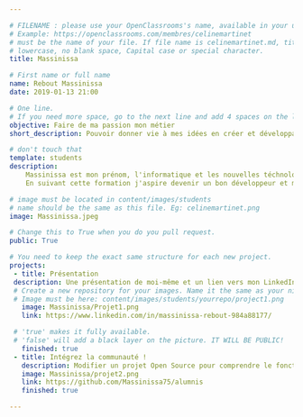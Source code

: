 ```yaml
---

# FILENAME : please use your OpenClassrooms's name, available in your url.
# Example: https://openclassrooms.com/membres/celinemartinet
# must be the name of your file. If file name is celinemartinet.md, title is celinemartinet.
# lowercase, no blank space, Capital case or special character.
title: Massinissa

# First name or full name
name: Rebout Massinissa
date: 2019-01-13 21:00

# One line.
# If you need more space, go to the next line and add 4 spaces on the left, as in 'description'.
objective: Faire de ma passion mon métier 
short_description: Pouvoir donner vie à mes idées en créer et développant des applications et participer à des projets intéressant, être utile et faire partie de la famille nombreuse des développeurs

# don't touch that
template: students
description: 
    Massinissa est mon prénom, l'informatique et les nouvelles téchnologies sont ma passion.
    En suivant cette formation j'aspire devenir un bon développeur et m'épanouir dans ma vie professionelle en travaillant dans un mileux qui me passione et que j'aime

# image must be located in content/images/students
# name should be the same as this file. Eg: celinemartinet.png
image: Massinissa.jpeg

# Change this to True when you do you pull request.
public: True

# You need to keep the exact same structure for each new project.
projects: 
 - title: Présentation
 description: Une présentation de moi-même et un lien vers mon LinkedIn.
 # Create a new repository for your images. Name it the same as your nickname and profile picture.
 # Image must be here: content/images/students/yourrepo/project1.png
   image: Massinissa/Projet1.png
   link: https://www.linkedin.com/in/massinissa-rebout-984a88177/

 # 'true' makes it fully available.
 # 'false' will add a black layer on the picture. IT WILL BE PUBLIC!
   finished: true
 - title: Intégrez la communauté !
   description: Modifier un projet Open Source pour comprendre le fonctionnement de Git, de Github et des pull requests
   image: Massinissa/projet2.png
   link: https://github.com/Massinissa75/alumnis
   finished: true

---
```

